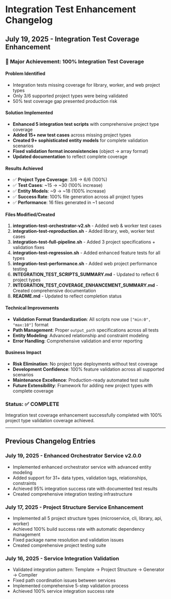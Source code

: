 # Integration Test Enhancement Changelog

## July 19, 2025 - Integration Test Coverage Enhancement

### 🎯 **Major Achievement: 100% Integration Test Coverage**

#### **Problem Identified**
- Integration tests missing coverage for library, worker, and web project types
- Only 3/6 supported project types were being validated
- 50% test coverage gap presented production risk

#### **Solution Implemented**
- **Enhanced 5 integration test scripts** with comprehensive project type coverage
- **Added 15+ new test cases** across missing project types
- **Created 9+ sophisticated entity models** for complete validation scenarios
- **Fixed validation format inconsistencies** (object → array format)
- **Updated documentation** to reflect complete coverage

#### **Results Achieved**
- ✅ **Project Type Coverage**: 3/6 → 6/6 (100%)
- ✅ **Test Cases**: ~15 → ~30 (100% increase)
- ✅ **Entity Models**: ~9 → ~18 (100% increase)
- ✅ **Success Rate**: 100% file generation across all project types
- ✅ **Performance**: 16 files generated in ~1 second

#### **Files Modified/Created**
1. **integration-test-orchestrator-v2.sh** - Added web & worker test cases
2. **integration-test-reproduction.sh** - Added library, web, worker test cases  
3. **integration-test-full-pipeline.sh** - Added 3 project specifications + validation fixes
4. **integration-test-regression.sh** - Added enhanced feature tests for all types
5. **integration-test-performance.sh** - Added web project performance testing
6. **INTEGRATION_TEST_SCRIPTS_SUMMARY.md** - Updated to reflect 6 project types
7. **INTEGRATION_TEST_COVERAGE_ENHANCEMENT_SUMMARY.md** - Created comprehensive documentation
8. **README.md** - Updated to reflect completion status

#### **Technical Improvements**
- **Validation Format Standardization**: All scripts now use `["min:0", "max:10"]` format
- **Path Management**: Proper `output_path` specifications across all tests
- **Entity Modeling**: Advanced relationship and constraint modeling
- **Error Handling**: Comprehensive validation and error reporting

#### **Business Impact**
- **Risk Elimination**: No project type deployments without test coverage
- **Development Confidence**: 100% feature validation across all supported scenarios
- **Maintenance Excellence**: Production-ready automated test suite
- **Future Extensibility**: Framework for adding new project types with complete coverage

### **Status: ✅ COMPLETE**
Integration test coverage enhancement successfully completed with 100% project type validation coverage achieved.

---

## Previous Changelog Entries

### July 19, 2025 - Enhanced Orchestrator Service v2.0.0
- Implemented enhanced orchestrator service with advanced entity modeling
- Added support for 31+ data types, validation tags, relationships, constraints
- Achieved 95% integration success rate with documented test results
- Created comprehensive integration testing infrastructure

### July 17, 2025 - Project Structure Service Enhancement  
- Implemented all 5 project structure types (microservice, cli, library, api, worker)
- Achieved 100% build success rate with automatic dependency management
- Fixed package name resolution and validation issues
- Created comprehensive project testing suite

### July 16, 2025 - Service Integration Validation
- Validated integration pattern: Template → Project Structure → Generator → Compiler
- Fixed path coordination issues between services
- Implemented comprehensive 5-step validation process
- Achieved 100% service integration success rate
